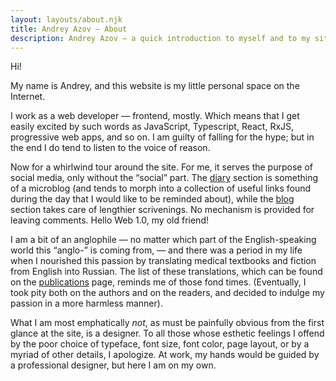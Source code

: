 ```yaml
---
layout: layouts/about.njk
title: Andrey Azov — About
description: Andrey Azov — a quick introduction to myself and to my site
---
```


Hi!

My name is Andrey, and this website is my little personal space on the Internet.

I work as a web developer — frontend, mostly. Which means that I get easily excited by such words as JavaScript, Typescript, React, RxJS, progressive web apps, and so on. I am guilty of falling for the hype; but in the end I do tend to listen to the voice of reason.

Now for a whirlwind tour around the site. For me, it serves the purpose of social media, only without the “social” part. The [diary](/diary/) section is something of a microblog (and tends to morph into a collection of useful links found during the day that I would like to be reminded about), while the [blog](/blog/) section takes care of lengthier scrivenings. No mechanism is provided for leaving comments. Hello Web 1.0, my old friend!

I am a bit of an anglophile — no matter which part of the English-speaking world this “anglo-” is coming from, — and there was a period in my life when I nourished this passion by translating medical textbooks and fiction from English into Russian. The list of these translations, which can be found on the [publications](/publications/) page, reminds me of those fond times. (Eventually, I took pity both on the authors and on the readers, and decided to indulge my passion in a more harmless manner).

What I am most emphatically *not*, as must be painfully obvious from the first glance at the site, is a designer. To all those whose esthetic feelings I offend by the poor choice of typeface, font size, font color, page layout, or by a myriad of other details, I apologize. At work, my hands would be guided by a professional designer, but here I am on my own.
